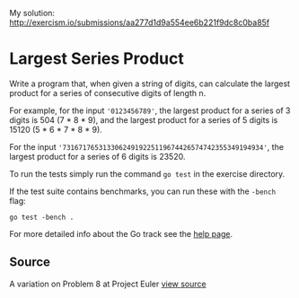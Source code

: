 My solution: http://exercism.io/submissions/aa277d1d9a554ee6b221f9dc8c0ba85f

# Largest Series Product

Write a program that, when given a string of digits, can calculate the largest product for a series of consecutive digits of length n.

For example, for the input `'0123456789'`, the largest product for a
series of 3 digits is 504 (7 * 8 * 9), and the largest product for a
series of 5 digits is 15120 (5 * 6 * 7 * 8 * 9).

For the input `'73167176531330624919225119674426574742355349194934'`,
the largest product for a series of 6 digits is 23520.

To run the tests simply run the command `go test` in the exercise directory.

If the test suite contains benchmarks, you can run these with the `-bench`
flag:

    go test -bench .

For more detailed info about the Go track see the [help
page](http://exercism.io/languages/go).

## Source

A variation on Problem 8 at Project Euler [view source](http://projecteuler.net/problem=8)
